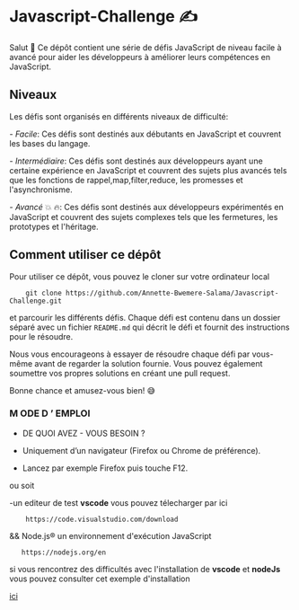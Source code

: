 # Javascript-Challenge &#x270D;

Salut &#x1F91D;
Ce dépôt contient une série de défis JavaScript de niveau facile à avancé pour aider les développeurs à améliorer leurs compétences en JavaScript.

## Niveaux

Les défis sont organisés en différents niveaux de difficulté:

*- Facile*: Ces défis sont destinés aux débutants en JavaScript et couvrent les bases du langage.

*- Intermédiaire*: Ces défis sont destinés aux développeurs ayant une certaine expérience en JavaScript et couvrent des sujets plus avancés tels que les fonctions de rappel,map,filter,reduce, les promesses et l'asynchronisme.

*- Avancé* &#x1F4A5; &#x1F525;: Ces défis sont destinés aux développeurs expérimentés en JavaScript et couvrent des sujets complexes tels que les fermetures, les prototypes et l'héritage.

## Comment utiliser ce dépôt

Pour utiliser ce dépôt, vous pouvez le cloner sur votre ordinateur local 
```code
    git clone https://github.com/Annette-Bwemere-Salama/Javascript-Challenge.git
```
 et parcourir les différents défis. Chaque défi est contenu dans un dossier séparé avec un fichier `README.md` qui décrit le défi et fournit des instructions pour le résoudre.

Nous vous encourageons à essayer de résoudre chaque défi par vous-même avant de regarder la solution fournie. Vous pouvez également soumettre vos propres solutions en créant une pull request.

Bonne chance et amusez-vous bien! &#x1F605;

### M ODE D ’ EMPLOI

- DE QUOI AVEZ - VOUS BESOIN ?

- Uniquement d’un navigateur (Firefox ou Chrome de préférence).

- Lancez par exemple Firefox puis touche F12.

ou soit 

-un editeur de test __vscode__ vous pouvez télecharger par ici 
```code
    https://code.visualstudio.com/download
 ```
 &&
 Node.js®  un environnement d'exécution JavaScript 
 ```code
    https://nodejs.org/en
 ```

 si vous rencontrez des difficultés avec l'installation de __vscode__ et  __nodeJs__ vous pouvez consulter cet exemple d'installation

 <a href="https://learn.microsoft.com/fr-fr/shows/beginners-series-to-nodejs/how-to-setup-vs-code-for-nodejs-development-5-of-26"  target=_blank>ici</a>
